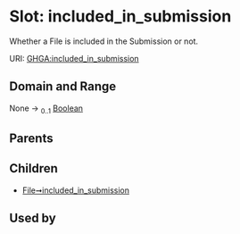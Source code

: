 
# Slot: included_in_submission


Whether a File is included in the Submission or not.

URI: [GHGA:included_in_submission](https://w3id.org/GHGA/included_in_submission)


## Domain and Range

None &#8594;  <sub>0..1</sub> [Boolean](types/Boolean.md)

## Parents


## Children

 *  [File➞included_in_submission](File_included_in_submission.md)

## Used by

